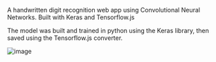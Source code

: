 A handwritten digit recognition web app using Convolutional Neural Networks. Built with Keras and Tensorflow.js

The model was built and trained in python using the Keras library, then saved using the Tensorflow.js converter.

![image](https://github.com/Shabab991/Hand-Written-Digit-Recognition/assets/153539438/f9d46264-ddd8-44e4-868c-04d73755d38c)
